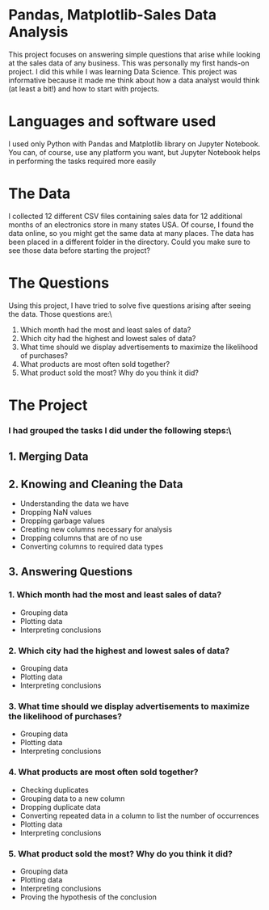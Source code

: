 # Pandas, Matplotlib-Sales Data Analysis

This project focuses on answering simple questions that arise while looking at the sales data of any business. This was personally my first hands-on project. 
I did this while I was learning Data Science. This project was informative because it made me think about how a data analyst would think (at least a bit!) and how to start with projects.

# Languages and software used

I used only Python with Pandas and Matplotlib library on Jupyter Notebook. You can, of course, use any platform you want, but Jupyter Notebook helps in performing the tasks required more easily
 
 # The Data

I collected 12 different CSV files containing sales data for 12 additional months of an electronics store in many states USA. Of course, I found the data online, so you might get the same data at many places. The data has been placed in a different folder in the directory. Could you make sure to see those data before starting the project?
 
 # The Questions
 
 Using this project, I have tried to solve five questions arising after seeing the data. Those questions are:\
 1. Which month had the most and least sales of data?
 2. Which city had the highest and lowest sales of data?
 3. What time should we display advertisements to maximize the likelihood of purchases?
 4. What products are most often sold together?
 5. What product sold the most? Why do you think it did? 
 
 # The Project
 ### I had grouped the tasks I did under the following steps:\
 ## 1. Merging Data
 ## 2. Knowing and Cleaning the Data
 * Understanding the data we have
 * Dropping NaN values
 * Dropping garbage values
 * Creating new columns necessary for analysis
 * Dropping columns that are of no use
 * Converting columns to required data types
 ## 3. Answering Questions
 ### 1. Which month had the most and least sales of data?
 * Grouping data
 * Plotting data
 * Interpreting conclusions
 ### 2. Which city had the highest and lowest sales of data?
 * Grouping data
 * Plotting data
 * Interpreting conclusions
 ### 3. What time should we display advertisements to maximize the likelihood of purchases?
 * Grouping data
 * Plotting data
 * Interpreting conclusions
 ### 4. What products are most often sold together?
 * Checking duplicates
 * Grouping data to a new column
 * Dropping duplicate data
 * Converting repeated data in a column to list the number of occurrences
 * Plotting data
 * Interpreting conclusions
 ### 5. What product sold the most? Why do you think it did?
 * Grouping data
 * Plotting data
 * Interpreting conclusions
 * Proving the hypothesis of the conclusion

